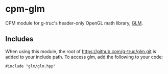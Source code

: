 cpm-glm
=======

CPM module for g-truc's header-only OpenGL math library,
[GLM](http://glm.g-truc.net).

Includes
--------

When using this module, the root of https://github.com/g-truc/glm.git is added
to your include path. To access glm, add the following to your code:

```
#include "glm/glm.hpp"
```

